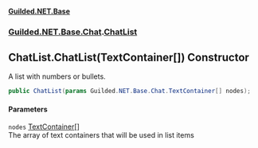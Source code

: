 
#### [Guilded.NET.Base](Guilded_NET_Base 'Guilded_NET_Base')
### [Guilded.NET.Base.Chat](Guilded_NET_Base#Guilded_NET_Base_Chat 'Guilded.NET.Base.Chat').[ChatList](ChatList 'Guilded.NET.Base.Chat.ChatList')
## ChatList.ChatList(TextContainer[]) Constructor
A list with numbers or bullets.  
```csharp
public ChatList(params Guilded.NET.Base.Chat.TextContainer[] nodes);
```

#### Parameters
<a name='Guilded_NET_Base_Chat_ChatList_ChatList(Guilded_NET_Base_Chat_TextContainer__)_nodes'></a>
`nodes` [TextContainer](TextContainer 'Guilded.NET.Base.Chat.TextContainer')[[]](https://docs.microsoft.com/en-us/dotnet/api/System.Array 'System.Array')  
The array of text containers that will be used in list items
  
